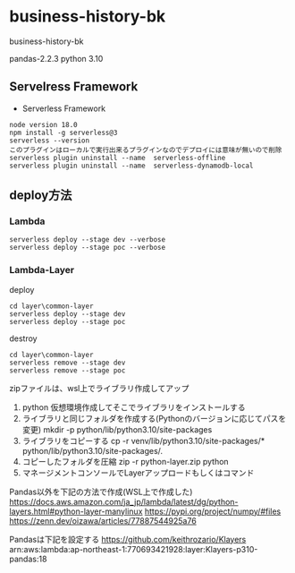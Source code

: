 # business-history-bk
business-history-bk

pandas-2.2.3
python 3.10


## Servelress Framework
- Serverless Framework

```
node version 18.0
npm install -g serverless@3
serverless --version
このプラグインはローカルで実行出来るプラグインなのでデプロイには意味が無いので削除
serverless plugin uninstall --name  serverless-offline
serverless plugin uninstall --name  serverless-dynamodb-local
```


## deploy方法
### Lambda
```
serverless deploy --stage dev --verbose
serverless deploy --stage poc --verbose
```


### Lambda-Layer
deploy
```
cd layer\common-layer
serverless deploy --stage dev
serverless deploy --stage poc
```

destroy
```
cd layer\common-layer
serverless remove --stage dev
serverless remove --stage poc
```


zipファイルは、wsl上でライブラリ作成してアップ

1. python 仮想環境作成してそこでライブラリをインストールする
2. ライブラリと同じフォルダを作成する(Pythonのバージョンに応じてパスを変更)
   mkdir -p python/lib/python3.10/site-packages  
3. ライブラリをコピーする
   cp -r venv/lib/python3.10/site-packages/* python/lib/python3.10/site-packages/.
4. コピーしたフォルダを圧縮
   zip -r python-layer.zip python
5. マネージメントコンソールでLayerアップロードもしくはコマンド

Pandas以外を下記の方法で作成(WSL上で作成した)
https://docs.aws.amazon.com/ja_jp/lambda/latest/dg/python-layers.html#python-layer-manylinux
https://pypi.org/project/numpy/#files
https://zenn.dev/oizawa/articles/77887544925a76

Pandasは下記を設定する
https://github.com/keithrozario/Klayers
arn:aws:lambda:ap-northeast-1:770693421928:layer:Klayers-p310-pandas:18
